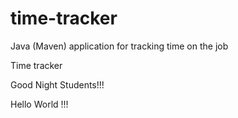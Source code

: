 # time-tracker
Java (Maven) application for tracking time on the job

Time tracker

Good Night Students!!!

Hello World !!!
